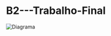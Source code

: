 # B2---Trabalho-Final
![Diagrama](https://user-images.githubusercontent.com/104472203/177456678-5d2b3930-9a4b-41d6-8b45-c6b7dbc799fc.png)
